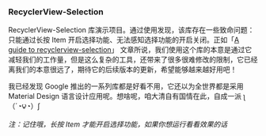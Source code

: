 ### RecyclerView-Selection

RecyclerView-Selection 库演示项目。通过使用发现，该库存在一些致命问题：只能通过长按 Item 开启选择功能、无法感知选择功能的开启关闭。正如「[A guide to recyclerview-selection](https://proandroiddev.com/a-guide-to-recyclerview-selection-3ed9f2381504)」 文章所说，我们使用这个库的本意是通过它减轻我们的工作量，但是这么复杂的工具，还带来了很多很难修改的限制，它已经离我们的本意很远了，期待它的后续版本的更新，希望能够越来越好用吧！



我已经发现 Google 推出的一系列库都是好看不用，它还以为全世界都是采用 Material Design 语言设计应用呢。想啥呢，咱大清自有国情在此，自成一派 ʅ（´◔౪◔）ʃ



*注：记住哦，长按 Item 才能开启选择功能，如果你想运行看看效果的话*